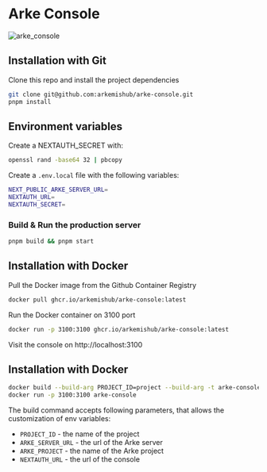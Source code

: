 # Arke Console

![arke_console](https://github.com/arkemishub/arke-console/assets/81776297/37776261-63f6-4046-baef-3f5886b1d999)

## Installation with Git

Clone this repo and install the project dependencies
```bash
git clone git@github.com:arkemishub/arke-console.git
pnpm install
```

## Environment variables

Create a NEXTAUTH_SECRET with:
```bash
openssl rand -base64 32 | pbcopy
```

Create a `.env.local` file with the following variables:
```bash
NEXT_PUBLIC_ARKE_SERVER_URL=
NEXTAUTH_URL=
NEXTAUTH_SECRET=
```

### Build & Run the production server

```bash
pnpm build && pnpm start
```

## Installation with Docker

Pull the Docker image from the Github Container Registry
```bash
docker pull ghcr.io/arkemishub/arke-console:latest
```

Run the Docker container on 3100 port
```bash
docker run -p 3100:3100 ghcr.io/arkemishub/arke-console:latest
```

Visit the console on http://localhost:3100

## Installation with Docker
```bash
docker build --build-arg PROJECT_ID=project --build-arg -t arke-console . 
docker run -p 3100:3100 arke-console 
```

The build command accepts following parameters, that allows the customization of env variables:
- `PROJECT_ID` - the name of the project
- `ARKE_SERVER_URL` - the url of the Arke server
- `ARKE_PROJECT` - the name of the Arke project
- `NEXTAUTH_URL` - the url of the console
